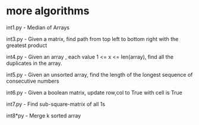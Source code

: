 # more algorithms

int1.py - Median of Arrays

int3.py -  Given a matrix, find path from top left to bottom right with the greatest product

int4.py - Given an array , each value 1 <= x <= len(array), find all the duplicates in the array.

int5.py - Given an unsorted array, find the length of the longest sequence of consecutive numbers

int6.py  - Given a boolean matrix, update row,col to True with cell is True

int7.py - Find sub-square-matrix of all 1s

int8\*py - Merge k sorted array 

